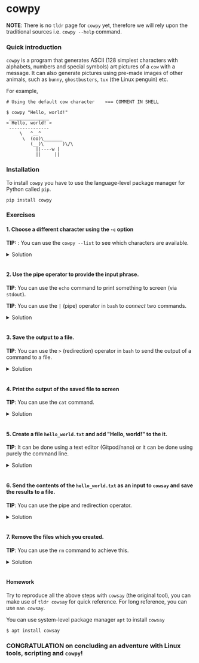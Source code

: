 # cowpy

**NOTE**: There is no `tldr` page for `cowpy` yet, therefore we will rely upon the traditional sources i.e. `cowpy --help` command.

### Quick introduction

`cowpy` is a program that generates ASCII (128 simplest characters with alphabets, numbers and special symbols) art pictures of a `cow` with a message. It can also generate pictures using pre-made images of other animals, such as `bunny`, `ghostbusters`, `tux` (the Linux penguin) etc.

For example,

```
# Using the default cow character    <== COMMENT IN SHELL

$ cowpy "Hello, world!"
 _______________
< Hello, world! >
 ---------------
     \   ^__^
      \  (oo)\_______
         (__)\       )\/\
           ||----w |
           ||     ||

```


### Installation

To install `cowpy` you have to use the language-level package manager for Python called `pip`.

```
pip install cowpy
```

### Exercises

#### 1. Choose a different character using the `-c` option

**TIP:** : You can use the `cowpy --list` to see which characters are available.

<details>
<summary> Solution </summary>

```bash
$ cowpy -c tux "Hello, world!" 
```

</details>

<br/>

#### 2. Use the pipe operator to provide the input phrase.


**TIP**: You can use the `echo` command to print something to screen (via `stdout`).

**TIP**: You can use the `|` (pipe) operator in `bash` to _connect_ two commands.

<details>
<summary> Solution </summary>

```bash
$ echo "Hello, world!" | cowpy
```

</details>


<br/>



#### 3. Save the output to a file.

**TIP**: You can use the `>` (redirection) operator in `bash` to send the output of a command to a file.

<details>
<summary> Solution </summary>

```bash

$ cowpy "Hello, world!" > cowpy.out.txt


# OR  You can combine all the above commands


$ echo "Hello, world!" | cowpy > cowpy.out.txt

```

</details>


<br/>


#### 4. Print the output of the saved file to screen


**TIP**: You can use the `cat` command.


<details>
<summary> Solution </summary>

```bash
$ cat cowpy.out.txt
```

</details>


<br/>




#### 5. Create a file `hello_world.txt` and add "Hello, world!" to the it.


**TIP**: It can be done using a text editor (Gitpod/nano) or it can be done using purely the command line.


<details>
<summary> Solution </summary>

```bash
$ echo "Hello, world!" > hello_world.txt
```

</details>


<br/>




#### 6. Send the contents of the `hello_world.txt` as an input to `cowsay` and save the results to a file.


**TIP**: You can use the pipe and redirection operator.


<details>
<summary> Solution </summary>

```bash
$ cat hello_world.txt | cowpy > cowpy.out.txt
```

</details>


<br/>




#### 7. Remove the files which you created.


**TIP**: You can use the `rm` command to achieve this.


<details>
<summary> Solution </summary>

```bash
$ rm cowpy.out.txt hello_world.txt
```

</details>


<br/>



#### Homework

Try to reproduce all the above steps with `cowsay` (the original tool), you can make use of `tldr cowsay` for quick reference. For long reference, you can use `man cowsay`.

You can use system-level package manager `apt` to install `cowsay`

```
$ apt install cowsay
```


### CONGRATULATION on concluding an adventure with Linux tools, scripting and `cowpy`!
